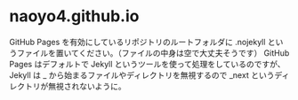 # naoyo4.github.io

GitHub Pages を有効にしているリポジトリのルートフォルダに .nojekyll というファイルを置いてください。（ファイルの中身は空で大丈夫そうです）
GitHub Pages はデフォルトで Jekyll というツールを使って処理をしているのですが、Jekyll は _ から始まるファイルやディレクトリを無視するので _next というディレクトリが無視されないように。
